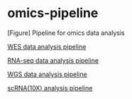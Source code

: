 
# omics-pipeline

[Figure] Pipeline for omics data analysis

[WES data analysis pipeline](https://github.com/ytdai/omics-pipline/blob/master/Figures/wes-pipline.jpg)

[RNA-seq data analysis pipeline](https://github.com/ytdai/omics-pipline/blob/master/Figures/rnaseq-pipline.jpg)

[WGS data analysis pipeline](https://github.com/ytdai/omics-pipline/blob/master/Figures/wgs-pipline.jpg)

[scRNA(10X) analysis pipeline](https://github.com/ytdai/omics-pipline/blob/master/Figures/scRNA-10X-pipline.jpg)




